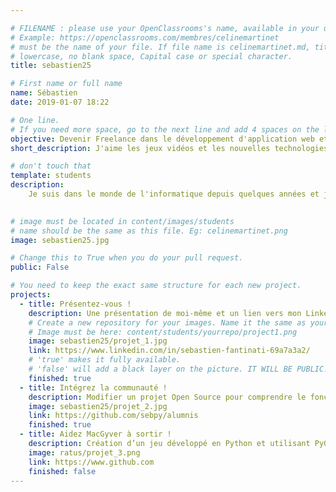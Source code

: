 ```yaml
---

# FILENAME : please use your OpenClassrooms's name, available in your url.
# Example: https://openclassrooms.com/membres/celinemartinet
# must be the name of your file. If file name is celinemartinet.md, title is celinemartinet.
# lowercase, no blank space, Capital case or special character.
title: sebastien25

# First name or full name
name: Sébastien
date: 2019-01-07 18:22

# One line.
# If you need more space, go to the next line and add 4 spaces on the left, as in 'description'.
objective: Devenir Freelance dans le développement d'application web et Python.
short_description: J'aime les jeux vidéos et les nouvelles technologies. J'aime surtout passer du temps avec ma famille et mes amis...

# don't touch that
template: students
description:
    Je suis dans le monde de l'informatique depuis quelques années et je souhaite me spécialiser dans la programmation Python.
    

# image must be located in content/images/students
# name should be the same as this file. Eg: celinemartinet.png
image: sebastien25.jpg

# Change this to True when you do your pull request.
public: False

# You need to keep the exact same structure for each new project.
projects:
  - title: Présentez-vous !
    description: Une présentation de moi-même et un lien vers mon LinkedIn.
    # Create a new repository for your images. Name it the same as your nickname and profile picture.
    # Image must be here: content/students/yourrepo/project1.png
    image: sebastien25/projet_1.jpg
    link: https://www.linkedin.com/in/sebastien-fantinati-69a7a3a2/
    # 'true' makes it fully available.
    # 'false' will add a black layer on the picture. IT WILL BE PUBLIC!
    finished: true
  - title: Intégrez la communauté !
    description: Modifier un projet Open Source pour comprendre le fonctionnement de Git, de Github et des pull requests. 
    image: sebastien25/projet_2.jpg
    link: https://github.com/sebpy/alumnis
    finished: true
  - title: Aidez MacGyver à sortir !
    description: Création d’un jeu développé en Python et utilisant PyGame.
    image: ratus/projet_3.png
    link: https://www.github.com
    finished: false
---
```

